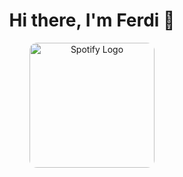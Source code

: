 <div align="center">
  <h1>Hi there, I'm Ferdi 👋</h1>
  <a href="https://open.spotify.com/track/4h9wh7iOZ0GGn8QVp4RAOB?utm_source=generator" target="_blank">
    <img src="https://images.app.goo.gl/dgmmoDx9BiHqrh3L6" alt="Spotify Logo" style="width:200px; border-radius:12px;">
  </a>
</div>

